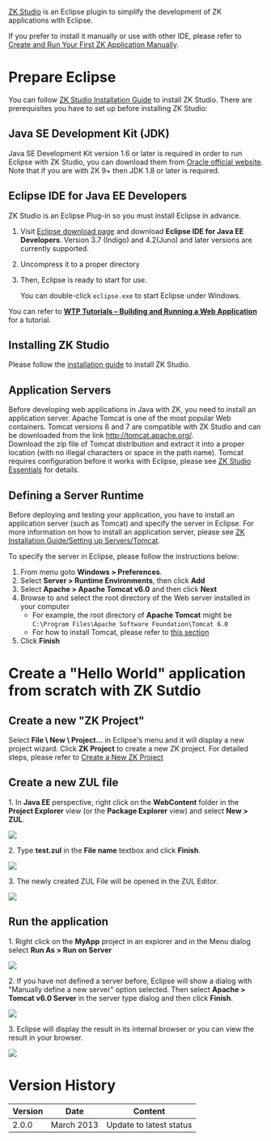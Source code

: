 

[ZK Studio](http://www.zkoss.org/product/zkstudio) is an Eclipse plugin
to simplify the development of ZK applications with Eclipse.

If you prefer to install it manually or use with other IDE, please refer
to [Create and Run Your First ZK Application
Manually](quick_start/Create_and_Run_Your_First_ZK_Application_Manually).

# Prepare Eclipse

You can follow [ZK Studio Installation
Guide]({{site.baseurl}}/zk_studio_essentials/installation) to
install ZK Studio. There are prerequisites you have to set up before
installing ZK Studio:

## Java SE Development Kit (JDK)

Java SE Development Kit version 1.6 or later is required in order to run
Eclipse with ZK Studio, you can download them from [Oracle official
website](http://www.oracle.com/technetwork/java/javase/downloads). Note
that if you are with ZK 9+ then JDK 1.8 or later is required.

## Eclipse IDE for Java EE Developers

ZK Studio is an Eclipse Plug-in so you must install Eclipse in advance.

1.  Visit [Eclipse download page](http://www.eclipse.org/downloads/) and
    download **Eclipse IDE for Java EE Developers**. Version 3.7
    (Indigo) and 4.2(Juno) and later versions are currently supported.
2.  Uncompress it to a proper directory
3.  Then, Eclipse is ready to start for use.
      
    You can double-click `eclipse.exe` to start Eclipse under Windows.

You can refer to [**WTP Tutorials – Building and Running a Web
Application**](http://www.eclipse.org/webtools/community/tutorials/BuildJ2EEWebApp/BuildJ2EEWebApp.html)
for a tutorial.

## Installing ZK Studio

Please follow the [ installation
guide]({{site.baseurl}}/zk_studio_essentials/installation#Installation_Guide)
to install ZK Studio.

## Application Servers

Before developing web applications in Java with ZK, you need to install
an application server. Apache Tomcat is one of the most popular Web
containers. Tomcat versions 6 and 7 are compatible with ZK Studio and
can be downloaded from the link
[<http://tomcat.apache.org/>](http://tomcat.apache.org/).  
Download the zip file of Tomcat distribution and extract it into a
proper location (with no illegal characters or space in the path name).
Tomcat requires configuration before it works with Eclipse, please see
[ZK Studio Essentials](ZK_Studio_Essentials) for details.

## Defining a Server Runtime

Before deploying and testing your application, you have to install an
application server (such as Tomcat) and specify the server in Eclipse.
For more information on how to install an application server, please see
[ZK Installation Guide/Setting up
Servers/Tomcat](Setting_up_Servers/Tomcat).

To specify the server in Eclipse, please follow the instructions below:

1.  From menu goto **Windows \> Preferences**.
2.  Select **Server \> Runtime Environments**, then click **Add**
3.  Select **Apache \> Apache Tomcat v6.0** and then click **Next**
4.  Browse to and select the root directory of the Web server installed
    in your computer
    - For example, the root directory of **Apache Tomcat** might be
      `C:\Program Files\Apache Software Foundation\Tomcat 6.0`
    - For how to install Tomcat, please refer to [this
      section](Setting_up_Servers/Tomcat)
5.  Click **Finish**

# Create a "Hello World" application from scratch with ZK Sutdio

## Create a new "ZK Project"

Select **File \\ New \\ Project...** in Eclipse's menu and it will
display a new project wizard. Click **ZK Project** to create a new ZK
project. For detailed steps, please refer to [Create a New ZK
Project]({{site.baseurl}}/zk_studio_essentials/features_of_zk_studio/new_zk_project)

## Create a new ZUL file

1\. In **Java EE** perspective, right click on the **WebContent** folder
in the **Project Explorer** view (or the **Package Explorer** view) and
select **New \> ZUL**.

![](images/studio-new-zul-step1.png)

2\. Type **test.zul** in the **File name** textbox and click **Finish**.

![](images/studio-new-zul-step2.png)

3\. The newly created ZUL File will be opened in the ZUL Editor.

![](images/studio-a-zul.png)

## Run the application

1\. Right click on the **MyApp** project in an explorer and in the Menu
dialog select **Run As \> Run on Server**

![](images/studio-run-on-server.png)

2\. If you have not defined a server before, Eclipse will show a dialog
with "Manually define a new server" option selected. Then select
**Apache \> Tomcat v6.0 Server** in the server type dialog and then
click **Finish**.

![](images/studio-run-select-server.png)

3\. Eclipse will display the result in its internal browser or you can
view the result in your browser.

![](images/studio-run-result.png)

# Version History

| Version | Date       | Content                 |
|---------|------------|-------------------------|
| 2.0.0   | March 2013 | Update to latest status |
